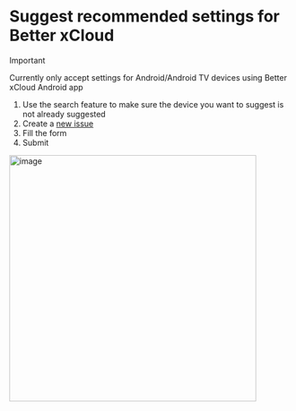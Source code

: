 # Suggest recommended settings for Better xCloud

> [!IMPORTANT]
> Currently only accept settings for Android/Android TV devices using Better xCloud Android app

1. Use the search feature to make sure the device you want to suggest is not already suggested
2. Create a [new issue](https://github.com/redphx/better-xcloud-devices/issues/new/choose)
3. Fill the form
4. Submit

<img width="440" alt="image" src="https://github.com/user-attachments/assets/35a8ffb2-1ac8-49b0-aa42-503d61707170">
